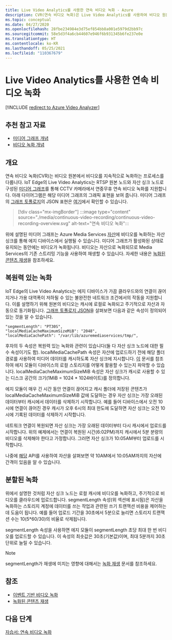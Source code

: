 ```yaml
---
title: Live Video Analytics를 사용한 연속 비디오 녹화 - Azure
description: CVR(연속 비디오 녹화)은 Live Video Analytics를 사용하여 비디오 원본에서 비디오를 지속적으로 녹화하는 프로세스를 다룹니다. 이 항목에서는 CVR의 용도에 대해 설명합니다.
ms.topic: conceptual
ms.date: 04/27/2020
ms.openlocfilehash: 28fbe234984e3d75ef854bb8a001e5979d2bb97c
ms.sourcegitcommit: 58e5d3f4a6cb44607e946f6b931345b6fe237e0e
ms.translationtype: HT
ms.contentlocale: ko-KR
ms.lasthandoff: 05/25/2021
ms.locfileid: "110367679"
---
```

# <a name="continuous-video-recording-with-live-video-analytics"></a>Live Video Analytics를 사용한 연속 비디오 녹화

[!INCLUDE [redirect to Azure Video Analyzer](./includes/redirect-video-analyzer.md)]

## <a name="suggested-pre-reading"></a>추천 참고 자료  

* [미디어 그래프 개념](media-graph-concept.md)
* [비디오 녹화 개념](video-recording-concept.md)

## <a name="overview"></a>개요

연속 비디오 녹화(CVR)는 비디오 원본에서 비디오를 지속적으로 녹화하는 프로세스를 다룹니다. IoT Edge의 Live Video Analytics는 RTSP 원본 노드와 자산 싱크 노드로 구성된 [미디어 그래프](media-graph-concept.md)를 통해 CCTV 카메라에서 연중무휴 연속 비디오 녹화를 지원합니다. 아래 다이어그램은 해당 미디어 그래프의 그래픽 표현을 보여 줍니다. 미디어 그래프의 [그래프 토폴로지](media-graph-concept.md#media-graph-topologies-and-instances)의 JSON 표현은 [여기](https://github.com/Azure/live-video-analytics/tree/master/MediaGraph/topologies/cvr-asset)에서 확인할 수 있습니다.

> [!div class="mx-imgBorder"]
> :::image type="content" source="./media/continuous-video-recording/continuous-video-recording-overview.svg" alt-text="연속 비디오 녹화":::

위에 설명된 미디어 그래프는 Azure Media Services [자산](terminology.md#asset)에 비디오를 녹화하는 자산 싱크를 통해 에지 디바이스에서 실행될 수 있습니다. 미디어 그래프가 활성화된 상태로 유지되는 동안에는 비디오가 녹화됩니다. 비디오는 자산으로 녹화되므로 Media Services의 기존 스트리밍 기능을 사용하여 재생할 수 있습니다. 자세한 내용은 [녹화된 콘텐츠 재생](video-playback-concept.md)을 참조하세요.

## <a name="resilient-recording"></a>복원력 있는 녹화

IoT Edge의 Live Video Analytics는 에지 디바이스가 가끔 클라우드와의 연결이 끊어지거나 가용 대역폭이 저하될 수 있는 불완전한 네트워크 조건에서의 작동을 지원합니다. 이를 설명하기 위해 원본의 비디오는 캐시에 로컬로 녹화되고 주기적으로 자산과 자동으로 동기화됩니다. [그래프 토폴로지 JSON](https://github.com/Azure/live-video-analytics/tree/master/MediaGraph/topologies/cvr-asset/topology.json)을 살펴보면 다음과 같은 속성이 정의되어 있는 것을 알 수 있습니다.

```
"segmentLength": "PT30S",
"localMediaCacheMaximumSizeMiB": "2048",
"localMediaCachePath": "/var/lib/azuremediaservices/tmp/",
```

후자의 두 속성은 복원력 있는 녹화와 관련이 있습니다(둘 다 자산 싱크 노드에 대한 필수 속성이기도 함). localMediaCachePath 속성은 자산에 업로드하기 전에 해당 폴더 경로를 사용하여 미디어 데이터를 캐시하도록 자산 싱크에 지시합니다. [이](../../iot-edge/how-to-access-host-storage-from-module.md) 문서를 참조하여 에지 모듈이 디바이스의 로컬 스토리지를 어떻게 활용할 수 있는지 파악할 수 있습니다. localMediaCacheMaximumSizeMiB 속성은 자산 싱크가 캐시로 사용할 수 있는 디스크 공간의 크기(1MiB = 1024 * 1024바이트)를 정의합니다. 

에지 모듈이 매우 긴 시간 동안 연결이 끊어지고 캐시 폴더에 저장된 콘텐츠가 localMediaCacheMaximumSizeMiB 값에 도달하는 경우 자산 싱크는 가장 오래된 데이터부터 캐시에서 데이터를 삭제하기 시작합니다. 예를 들어 디바이스에서 오전 10시에 연결이 끊어진 경우 캐시가 오후 6시의 최대 한도에 도달하면 자산 싱크는 오전 10시에 기록된 데이터를 삭제하기 시작합니다. 

네트워크 연결이 복원되면 자산 싱크는 가장 오래된 데이터부터 다시 캐시에서 업로드를 시작합니다. 위의 예제에서는 연결이 복원된 시간(6:02PM)까지 캐시에서 5분 분량의 비디오를 삭제해야 한다고 가정합니다. 그러면 자산 싱크가 10:05AM부터 업로드를 시작합니다.

나중에 [해당](playback-recordings-how-to.md) API를 사용하여 자산을 살펴보면 약 10AM에서 10:05AM까지의 자산에 간격이 있음을 알 수 있습니다.

## <a name="segmented-recording"></a>분할된 녹화  

위에서 설명한 것처럼 자산 싱크 노드는 로컬 캐시에 비디오를 녹화하고, 주기적으로 비디오를 클라우드에 업로드합니다. segmentLength 속성(위 섹션에 표시됨)은 자산을 녹화하는 스토리지 계정에 데이터를 쓰는 작업과 관련된 쓰기 트랜잭션 비용을 제어하는 데 도움이 됩니다. 예를 들어 업로드 기간을 30초에서 5분으로 늘리면 스토리지 트랜잭션 수는 10(5*60/30)의 비율로 삭제됩니다.

segmentLength 속성을 사용하면 에지 모듈이 segmentLength 초당 최대 한 번 비디오를 업로드할 수 있습니다. 이 속성의 최솟값은 30초(기본값)이며, 최대 5분까지 30초 단위로 늘릴 수 있습니다.

> [!NOTE]
> segmentLength가 재생에 미치는 영향에 대해서는 [녹화 재생](playback-recordings-how-to.md) 문서를 참조하세요.

## <a name="see-also"></a>참조

* [이벤트 기반 비디오 녹화](event-based-video-recording-concept.md)
* [녹화된 콘텐츠 재생](video-playback-concept.md)

## <a name="next-steps"></a>다음 단계

[자습서: 연속 비디오 녹화](continuous-video-recording-tutorial.md)
